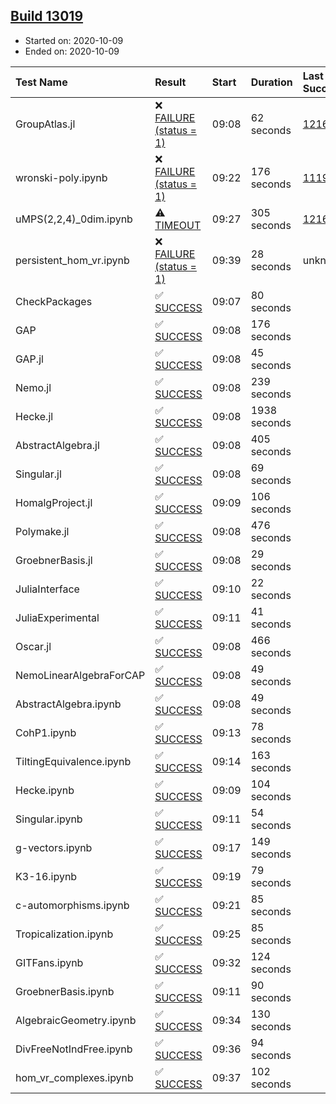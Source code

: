 ## [Build 13019](https://oscarci.mathematik.uni-kl.de/job/oscar/13019/)

* Started on: 2020-10-09
* Ended on: 2020-10-09

| Test Name    | Result | Start | Duration | Last Success | First Failure |
|:-------------|:-------|:------|:---------|:-------------|:--------------|
| GroupAtlas.jl | ❌ [FAILURE (status = 1)](https://oscarci.mathematik.uni-kl.de/job/oscar/13019/artifact/logs/build-13019/GroupAtlas.jl.log) | 09:08 | 62 seconds | [12167](https://oscarci.mathematik.uni-kl.de/job/oscar/12167/) | [12168](https://oscarci.mathematik.uni-kl.de/job/oscar/12168/) |
| wronski-poly.ipynb | ❌ [FAILURE (status = 1)](https://oscarci.mathematik.uni-kl.de/job/oscar/13019/artifact/logs/build-13019/wronski-poly.ipynb.log) | 09:22 | 176 seconds | [11192](https://oscarci.mathematik.uni-kl.de/job/oscar/11192/) | [11193](https://oscarci.mathematik.uni-kl.de/job/oscar/11193/) |
| uMPS(2,2,4)_0dim.ipynb | ⚠ [TIMEOUT](https://oscarci.mathematik.uni-kl.de/job/oscar/13019/artifact/logs/build-13019/uMPS-2-2-4-_0dim.ipynb.log) | 09:27 | 305 seconds | [12167](https://oscarci.mathematik.uni-kl.de/job/oscar/12167/) | [12168](https://oscarci.mathematik.uni-kl.de/job/oscar/12168/) |
| persistent_hom_vr.ipynb | ❌ [FAILURE (status = 1)](https://oscarci.mathematik.uni-kl.de/job/oscar/13019/artifact/logs/build-13019/persistent_hom_vr.ipynb.log) | 09:39 | 28 seconds | unknown | unknown |
| CheckPackages | ✅ [SUCCESS](https://oscarci.mathematik.uni-kl.de/job/oscar/13019/artifact/logs/build-13019/CheckPackages.log) | 09:07 | 80 seconds |  |  |
| GAP | ✅ [SUCCESS](https://oscarci.mathematik.uni-kl.de/job/oscar/13019/artifact/logs/build-13019/GAP.log) | 09:08 | 176 seconds |  |  |
| GAP.jl | ✅ [SUCCESS](https://oscarci.mathematik.uni-kl.de/job/oscar/13019/artifact/logs/build-13019/GAP.jl.log) | 09:08 | 45 seconds |  |  |
| Nemo.jl | ✅ [SUCCESS](https://oscarci.mathematik.uni-kl.de/job/oscar/13019/artifact/logs/build-13019/Nemo.jl.log) | 09:08 | 239 seconds |  |  |
| Hecke.jl | ✅ [SUCCESS](https://oscarci.mathematik.uni-kl.de/job/oscar/13019/artifact/logs/build-13019/Hecke.jl.log) | 09:08 | 1938 seconds |  |  |
| AbstractAlgebra.jl | ✅ [SUCCESS](https://oscarci.mathematik.uni-kl.de/job/oscar/13019/artifact/logs/build-13019/AbstractAlgebra.jl.log) | 09:08 | 405 seconds |  |  |
| Singular.jl | ✅ [SUCCESS](https://oscarci.mathematik.uni-kl.de/job/oscar/13019/artifact/logs/build-13019/Singular.jl.log) | 09:08 | 69 seconds |  |  |
| HomalgProject.jl | ✅ [SUCCESS](https://oscarci.mathematik.uni-kl.de/job/oscar/13019/artifact/logs/build-13019/HomalgProject.jl.log) | 09:09 | 106 seconds |  |  |
| Polymake.jl | ✅ [SUCCESS](https://oscarci.mathematik.uni-kl.de/job/oscar/13019/artifact/logs/build-13019/Polymake.jl.log) | 09:08 | 476 seconds |  |  |
| GroebnerBasis.jl | ✅ [SUCCESS](https://oscarci.mathematik.uni-kl.de/job/oscar/13019/artifact/logs/build-13019/GroebnerBasis.jl.log) | 09:08 | 29 seconds |  |  |
| JuliaInterface | ✅ [SUCCESS](https://oscarci.mathematik.uni-kl.de/job/oscar/13019/artifact/logs/build-13019/JuliaInterface.log) | 09:10 | 22 seconds |  |  |
| JuliaExperimental | ✅ [SUCCESS](https://oscarci.mathematik.uni-kl.de/job/oscar/13019/artifact/logs/build-13019/JuliaExperimental.log) | 09:11 | 41 seconds |  |  |
| Oscar.jl | ✅ [SUCCESS](https://oscarci.mathematik.uni-kl.de/job/oscar/13019/artifact/logs/build-13019/Oscar.jl.log) | 09:08 | 466 seconds |  |  |
| NemoLinearAlgebraForCAP | ✅ [SUCCESS](https://oscarci.mathematik.uni-kl.de/job/oscar/13019/artifact/logs/build-13019/NemoLinearAlgebraForCAP.log) | 09:08 | 49 seconds |  |  |
| AbstractAlgebra.ipynb | ✅ [SUCCESS](https://oscarci.mathematik.uni-kl.de/job/oscar/13019/artifact/logs/build-13019/AbstractAlgebra.ipynb.log) | 09:08 | 49 seconds |  |  |
| CohP1.ipynb | ✅ [SUCCESS](https://oscarci.mathematik.uni-kl.de/job/oscar/13019/artifact/logs/build-13019/CohP1.ipynb.log) | 09:13 | 78 seconds |  |  |
| TiltingEquivalence.ipynb | ✅ [SUCCESS](https://oscarci.mathematik.uni-kl.de/job/oscar/13019/artifact/logs/build-13019/TiltingEquivalence.ipynb.log) | 09:14 | 163 seconds |  |  |
| Hecke.ipynb | ✅ [SUCCESS](https://oscarci.mathematik.uni-kl.de/job/oscar/13019/artifact/logs/build-13019/Hecke.ipynb.log) | 09:09 | 104 seconds |  |  |
| Singular.ipynb | ✅ [SUCCESS](https://oscarci.mathematik.uni-kl.de/job/oscar/13019/artifact/logs/build-13019/Singular.ipynb.log) | 09:11 | 54 seconds |  |  |
| g-vectors.ipynb | ✅ [SUCCESS](https://oscarci.mathematik.uni-kl.de/job/oscar/13019/artifact/logs/build-13019/g-vectors.ipynb.log) | 09:17 | 149 seconds |  |  |
| K3-16.ipynb | ✅ [SUCCESS](https://oscarci.mathematik.uni-kl.de/job/oscar/13019/artifact/logs/build-13019/K3-16.ipynb.log) | 09:19 | 79 seconds |  |  |
| c-automorphisms.ipynb | ✅ [SUCCESS](https://oscarci.mathematik.uni-kl.de/job/oscar/13019/artifact/logs/build-13019/c-automorphisms.ipynb.log) | 09:21 | 85 seconds |  |  |
| Tropicalization.ipynb | ✅ [SUCCESS](https://oscarci.mathematik.uni-kl.de/job/oscar/13019/artifact/logs/build-13019/Tropicalization.ipynb.log) | 09:25 | 85 seconds |  |  |
| GITFans.ipynb | ✅ [SUCCESS](https://oscarci.mathematik.uni-kl.de/job/oscar/13019/artifact/logs/build-13019/GITFans.ipynb.log) | 09:32 | 124 seconds |  |  |
| GroebnerBasis.ipynb | ✅ [SUCCESS](https://oscarci.mathematik.uni-kl.de/job/oscar/13019/artifact/logs/build-13019/GroebnerBasis.ipynb.log) | 09:11 | 90 seconds |  |  |
| AlgebraicGeometry.ipynb | ✅ [SUCCESS](https://oscarci.mathematik.uni-kl.de/job/oscar/13019/artifact/logs/build-13019/AlgebraicGeometry.ipynb.log) | 09:34 | 130 seconds |  |  |
| DivFreeNotIndFree.ipynb | ✅ [SUCCESS](https://oscarci.mathematik.uni-kl.de/job/oscar/13019/artifact/logs/build-13019/DivFreeNotIndFree.ipynb.log) | 09:36 | 94 seconds |  |  |
| hom_vr_complexes.ipynb | ✅ [SUCCESS](https://oscarci.mathematik.uni-kl.de/job/oscar/13019/artifact/logs/build-13019/hom_vr_complexes.ipynb.log) | 09:37 | 102 seconds |  |  |
